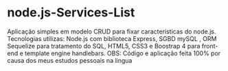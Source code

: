 # node.js-Services-List
Aplicação simples em modelo CRUD para fixar características do node.js. Tecnologias utilizas: Node.js com biblioteca Express, SGBD mySQL , ORM Sequelize para tratamento do SQL, HTML5, CSS3  e Boostrap 4 para  front-end e template engine handlebars. OBS: Código e aplicação feita 100% por causa dos meus estudos pessoais na língua
